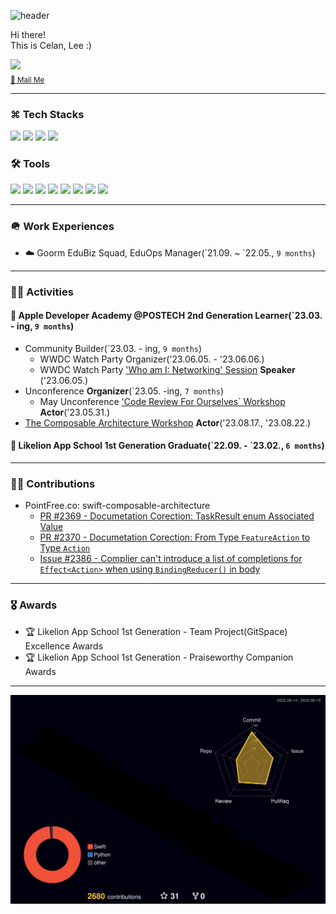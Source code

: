 ![header](https://capsule-render.vercel.app/api?type=waving&color=gradient&height=300&section=header&text=Hi👋🏻%20I'm%20SeungJun%20Lee&fontAlign=65&fontSize=45)

Hi there! <br>
This is Celan, Lee :)

<div align='leading'>
<!-- <a href = "https://velog.io/@valse">
  <img src="https://img.shields.io/badge/velog-20C997?style=social&logo=velog&logoColor=20C997"/>
</a> -->
  <a href="https://hits.seeyoufarm.com">
  <img src="https://hits.seeyoufarm.com/api/count/incr/badge.svg?url=https%3A%2F%2Fgithub.com/valselee%2Fgjbae1212%2Fhit-counter&count_bg=%23373B44&title_bg=%234286f4&icon=&icon_color=%23E7E7E7&title=Views&edge_flat=false"/></a>
  <br>
  
  <sub>
    <a href = "mailto:sollleky72@gmail.com"> 📮 Mail Me </a>
  </sub>
</div>

<hr>

### ⌘ Tech Stacks

<p align='leading'>
  <img src="https://img.shields.io/badge/Swift-F05138?style=flat&logo=swift&logoColor=white"/>
  <img src="https://img.shields.io/badge/SwiftUI-0D0D0D?style=flat&logo=swift&logoColor=blue"/>
  <img src="https://img.shields.io/badge/Vapor-0D0D0D?style=flat&logo=Vapor&logoColor=purple"/>
  <img src="https://img.shields.io/badge/Firebase-FFCA28?style=flat&logo=firebase&logoColor=white"/>
  
<!--   <img src="https://img.shields.io/badge/JavaScript-F7DF1E?style=flat&logo=JavaScript&logoColor=white"/>
  <img src="https://img.shields.io/badge/HTML5-E34F26?style=flat&logo=HTML5&logoColor=white"/>
  <img src="https://img.shields.io/badge/CSS3-1572B6?style=flat&logo=CSS3&logoColor=white"/>
  <img src="https://img.shields.io/badge/Python-3776AB?style=flat&logo=Python&logoColor=white"/> -->
  <br>
  
### 🛠 Tools
 <p align='leading'>
  <img src="https://img.shields.io/badge/Git-F05032?style=flat&logo=Git&logoColor=white"/>
  <img src="https://img.shields.io/badge/GitHub-181717?style=flat&logo=GitHub&logoColor=white"/>
  <img src="https://img.shields.io/badge/iTerm2-000000?style=flat&logo=iTerm2&logoColor=white"/>
  <img src="https://img.shields.io/badge/Sublime Text-FF9800?style=flat&logo=Sublime Text&logoColor=white"/>
  <img src="https://img.shields.io/badge/Xcode-147EFB?style=flat&logo=Xcode&logoColor=white"/>
  <img src="https://img.shields.io/badge/Visual Studio Code-007ACC?style=flat&logo=Visual Studio Code&logoColor=white"/>
<!--   <img src="https://img.shields.io/badge/Slack-4A154B?style=flat&logo=Slack&logoColor=white"/> -->
  <img src="https://img.shields.io/badge/Notion-000000?style=flat&logo=Notion&logoColor=white"/>
  <img src="https://img.shields.io/badge/Discord-5865F2?style=flat&logo=Discord&logoColor=white"/>
</p>

<hr>

### 🪖 Work Experiences
- ☁️ Goorm EduBiz Squad, EduOps Manager(\`21.09. ~ \`22.05., `9 months`) <br>

<hr>

### 🏃🏻 Activities
####  Apple Developer Academy @POSTECH 2nd Generation Learner(\`23.03. - ing, `9 months`)
  - Community Builder(\`23.03. - ing, `9 months`)
    - WWDC Watch Party Organizer(\'23.06.05. - \'23.06.06.)
    - WWDC Watch Party ['Who am I: Networking' Session](https://brunch.co.kr/@3756ea803def4ac/87) **Speaker** (\'23.06.05.)
  - Unconference **Organizer**(\`23.05. -ing, `7 months`)
    - May Unconference ['Code Review For Ourselves` Workshop](https://github.com/DeveloperAcademy-POSTECH/Unconference2023/tree/main/UnconferenceWorkshop/UnconferenceWorkshop) **Actor**(\'23.05.31.) 
  - [The Composable Architecture Workshop](https://github.com/ValseLee/TCA_Workshop) **Actor**(\'23.08.17., \'23.08.22.) <br>
#### 🦁 Likelion App School 1st Generation Graduate(\`22.09. - \`23.02., `6 months`) <br>

---

### 🕺🏻 Contributions
- PointFree.co: swift-composable-architecture <br>
  - <a href="https://github.com/pointfreeco/swift-composable-architecture/pull/2369"> PR #2369 - Documetation Corection: TaskResult enum Associated Value </a> <br>
  - <a href="https://github.com/pointfreeco/swift-composable-architecture/pull/2370"> PR #2370 - Documetation Corection: From Type `FeatureAction` to Type `Action` </a> <br>
   - <a href="https://github.com/pointfreeco/swift-composable-architecture/issues/2386"> Issue #2386 - Complier can't introduce a list of completions for `Effect<Action>` when using `BindingReducer()` in body </a> <br>

<hr>

### 🎖️ Awards
- 🏆 Likelion App School 1st Generation - Team Project(GitSpace) Excellence Awards <br>
- 🏆 Likelion App School 1st Generation - Praiseworthy Companion Awards <br>

<hr>

<p align='center'>
  <img src="https://github.com/ValseLee/ValseLee/blob/main/profile-3d-contrib/profile-night-rainbow.svg"/>
</p>

<!--
<p align='center'>
  <img src="https://github-readme-stats.vercel.app/api?username=valselee&show_icons=true&theme=dark&layout=compact"/>
  <img src="https://github-readme-stats.vercel.app/api/top-langs/?username=valselee&show_icons=true&theme=dark&layout=compact"/>
</p>
-->
